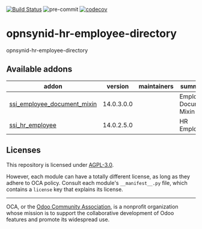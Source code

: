 [![Build Status](https://travis-ci.com/open-synergy/opnsynid-hr-employee-directory.svg?branch=14.0)](https://travis-ci.com/open-synergy/opnsynid-hr-employee-directory)
![pre-commit](https://github.com/open-synergy/opnsynid-hr-employee-directory/actions/workflows/pre-commit.yml/badge.svg)
[![codecov](https://codecov.io/gh/open-synergy/opnsynid-hr-employee-directory/branch/14.0/graph/badge.svg)](https://codecov.io/gh/open-synergy/opnsynid-hr-employee-directory)

<!-- /!\ do not modify above this line -->

# opnsynid-hr-employee-directory

opnsynid-hr-employee-directory

<!-- /!\ do not modify below this line -->

<!-- prettier-ignore-start -->

[//]: # (addons)

Available addons
----------------
addon | version | maintainers | summary
--- | --- | --- | ---
[ssi_employee_document_mixin](ssi_employee_document_mixin/) | 14.0.3.0.0 |  | Employee Document Mixin
[ssi_hr_employee](ssi_hr_employee/) | 14.0.2.5.0 |  | HR Employee

[//]: # (end addons)

<!-- prettier-ignore-end -->

## Licenses

This repository is licensed under [AGPL-3.0](LICENSE).

However, each module can have a totally different license, as long as they adhere to OCA
policy. Consult each module's `__manifest__.py` file, which contains a `license` key
that explains its license.

----

OCA, or the [Odoo Community Association](http://odoo-community.org/), is a nonprofit
organization whose mission is to support the collaborative development of Odoo features
and promote its widespread use.
